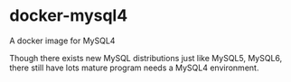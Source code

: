 # docker-mysql4

A docker image for MySQL4

Though there exists new MySQL distributions just like MySQL5, MySQL6, there
still have lots mature program needs a MySQL4 environment.
